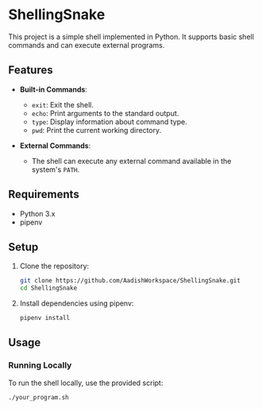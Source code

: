 # ShellingSnake


This project is a simple shell implemented in Python. It supports basic shell commands and can execute external programs.

## Features

- **Built-in Commands**:
  - `exit`: Exit the shell.
  - `echo`: Print arguments to the standard output.
  - `type`: Display information about command type.
  - `pwd`: Print the current working directory.

- **External Commands**:
  - The shell can execute any external command available in the system's `PATH`.

## Requirements

- Python 3.x
- pipenv

## Setup

1. Clone the repository:
    ```sh
    git clone https://github.com/AadishWorkspace/ShellingSnake.git
    cd ShellingSnake
    ```

2. Install dependencies using pipenv:
    ```sh
    pipenv install
    ```

## Usage

### Running Locally

To run the shell locally, use the provided script:
```sh
./your_program.sh
